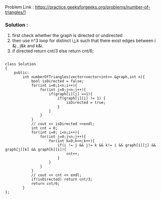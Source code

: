 Problem Link : https://practice.geeksforgeeks.org/problems/number-of-triangles/1

### Solution  : 

1) first check whether the graph is directed or undirected
2) then use n^3 loop for distinct i,j,k such that there exist edges between i &j , j&k and k&i.
3) if directed return cnt/3 else return cnt/6;

```

class Solution
{
    public:
        int numberOfTriangles(vector<vector<int>> &graph,int n){
            bool isDirected = false;
            for(int i=0;i<n;i++){
                for(int j=0;j<n;j++){
                    if(graph[i][j] ==1){
                        if(graph[j][i] != 1) {
                            isDirected = true;
                        }
                    }
                }
            }
            // cout << isDirected <<endl;
            int cnt = 0;
            for(int i=0; i<n;i++){
                for(int j=0;j<n;j++){
                    for(int k=0;k<n;k++){
                        if(i != j && j!= k && k!= i && graph[i][j] && graph[j][k] && graph[k][i]){
                            cnt++;
                        }
                    }
                }
            }
            // cout << cnt << endl;
            if(isDirected) return cnt/3;
            return cnt/6;
        }
};



```